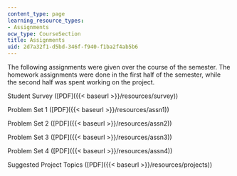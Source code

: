 ```yaml
---
content_type: page
learning_resource_types:
- Assignments
ocw_type: CourseSection
title: Assignments
uid: 2d7a32f1-d5bd-346f-f940-f1ba2f4ab5b6
---
```


The following assignments were given over the course of the semester. The homework assignments were done in the first half of the semester, while the second half was spent working on the project.

Student Survey ([PDF]({{< baseurl >}}/resources/survey))

Problem Set 1 ([PDF]({{< baseurl >}}/resources/assn1))

Problem Set 2 ([PDF]({{< baseurl >}}/resources/assn2))

Problem Set 3 ([PDF]({{< baseurl >}}/resources/assn3))

Problem Set 4 ([PDF]({{< baseurl >}}/resources/assn4))

Suggested Project Topics ([PDF]({{< baseurl >}}/resources/projects))